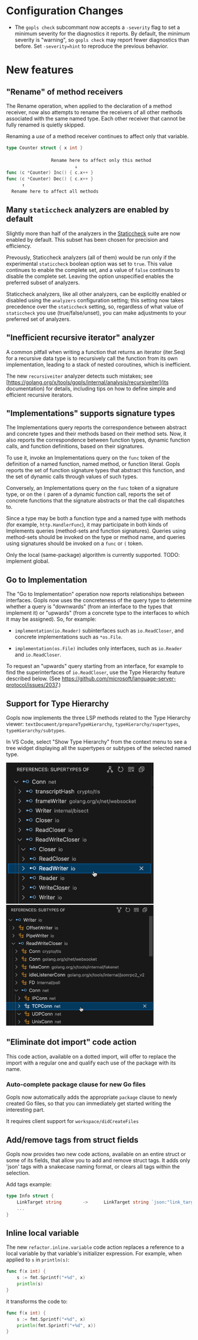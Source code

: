 # Configuration Changes

- The `gopls check` subcommant now accepts a `-severity` flag to set a minimum
  severity for the diagnostics it reports. By default, the minimum severity
  is "warning", so `gopls check` may report fewer diagnostics than before. Set
  `-severity=hint` to reproduce the previous behavior.

# New features

##  "Rename" of method receivers

The Rename operation, when applied to the declaration of a method
receiver, now also attempts to rename the receivers of all other
methods associated with the same named type. Each other receiver that
cannot be fully renamed is quietly skipped.

Renaming a _use_ of a method receiver continues to affect only that
variable.

```go
type Counter struct { x int }

                 Rename here to affect only this method
                          ↓
func (c *Counter) Inc() { c.x++ }
func (c *Counter) Dec() { c.x++ }
      ↑
  Rename here to affect all methods
```

## Many `staticcheck` analyzers are enabled by default

Slightly more than half of the analyzers in the
[Staticcheck](https://staticcheck.dev/docs/checks) suite are now
enabled by default. This subset has been chosen for precision and
efficiency.

Prevously, Staticcheck analyzers (all of them) would be run only if
the experimental `staticcheck` boolean option was set to `true`. This
value continues to enable the complete set, and a value of `false`
continues to disable the complete set. Leaving the option unspecified
enables the preferred subset of analyzers.

Staticcheck analyzers, like all other analyzers, can be explicitly
enabled or disabled using the `analyzers` configuration setting; this
setting now takes precedence over the `staticcheck` setting, so,
regardless of what value of `staticcheck` you use (true/false/unset),
you can make adjustments to your preferred set of analyzers.

## "Inefficient recursive iterator" analyzer

A common pitfall when writing a function that returns an iterator
(iter.Seq) for a recursive data type is to recursively call the
function from its own implementation, leading to a stack of nested
coroutines, which is inefficient.

The new `recursiveiter` analyzer detects such mistakes; see
[https://golang.org/x/tools/gopls/internal/analysis/recursiveiter](its
documentation) for details, including tips on how to define simple and
efficient recursive iterators.

##  "Implementations" supports signature types

The Implementations query reports the correspondence between abstract
and concrete types and their methods based on their method sets.
Now, it also reports the correspondence between function types,
dynamic function calls, and function definitions, based on their signatures.

To use it, invoke an Implementations query on the `func` token of the
definition of a named function, named method, or function literal.
Gopls reports the set of function signature types that abstract this
function, and the set of dynamic calls through values of such types.

Conversely, an Implementations query on the `func` token of a
signature type, or on the `(` paren of a dynamic function call,
reports the set of concrete functions that the signature abstracts
or that the call dispatches to.

Since a type may be both a function type and a named type with methods
(for example, `http.HandlerFunc`), it may participate in both kinds of
Implements queries (method-sets and function signatures).
Queries using method-sets should be invoked on the type or method name,
and queries using signatures should be invoked on a `func` or `(` token.

Only the local (same-package) algorithm is currently supported.
TODO: implement global.

## Go to Implementation

The "Go to Implementation" operation now reports relationships between
interfaces. Gopls now uses the concreteness of the query type to
determine whether a query is "downwards" (from an interface to the
types that implement it) or "upwards" (from a concrete type to the
interfaces to which it may be assigned). So, for example:

- `implementation(io.Reader)` subinterfaces such as `io.ReadCloser`,
  and concrete implementations such as `*os.File`.

- `implementation(os.File)` includes only interfaces, such as
  `io.Reader` and `io.ReadCloser`.

To request an "upwards" query starting from an interface, for example
to find the superinterfaces of `io.ReadCloser`, use the Type Hierarchy
feature described below.
(See https://github.com/microsoft/language-server-protocol/issues/2037.)

## Support for Type Hierarchy

<!-- golang/go#72142 -->

Gopls now implements the three LSP methods related to the Type
Hierarchy viewer: `textDocument/prepareTypeHierarchy`,
`typeHierarchy/supertypes`, `typeHierarchy/subtypes`.

In VS Code, select "Show Type Hierarchy" from the context menu
to see a tree widget displaying all the supertypes or subtypes
of the selected named type.

<img title="Type Hierarchy: supertypes of net.Conn" src="../assets/supertypes.png" width="400">

<img title="Type Hierarchy: subtypes of io.Writer" src="../assets/subtypes.png" width="400">

## "Eliminate dot import" code action

This code action, available on a dotted import, will offer to replace
the import with a regular one and qualify each use of the package
with its name.

### Auto-complete package clause for new Go files

Gopls now automatically adds the appropriate `package` clause to newly created Go files,
so that you can immediately get started writing the interesting part.

It requires client support for `workspace/didCreateFiles`

## Add/remove tags from struct fields

Gopls now provides two new code actions, available on an entire struct
or some of its fields, that allow you to add and remove struct tags.
It adds only 'json' tags with a snakecase naming format, or clears all
tags within the selection.

Add tags example:
```go
type Info struct {
    LinkTarget string        ->      LinkTarget string `json:"link_target"`
    ...
}
```

## Inline local variable

The new `refactor.inline.variable` code action replaces a reference to
a local variable by that variable's initializer expression. For
example, when applied to `s` in `println(s)`:

```go
func f(x int) {
	s := fmt.Sprintf("+%d", x)
	println(s)
}
```
it transforms the code to:
```go
func f(x int) {
	s := fmt.Sprintf("+%d", x)
	println(fmt.Sprintf("+%d", x))
}
```
